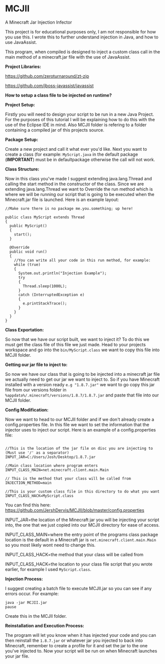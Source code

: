 # MCJII
A Minecraft Jar Injection Infector

This project is for educational purposes only, I am not responsible for how you use this. I wrote this to further understand injection in Java, and how to use JavaAssist.

This program, when compiled is designed to inject a custom class call in the main method of a minecraft.jar file with the use of JavaAssist.

**Project Libraries:**

https://github.com/zeroturnaround/zt-zip

https://github.com/jboss-javassist/javassist

**How to setup a class file to be injected on runtime?**

**Project Setup:**

Firstly you will need to design your script to be run in a new Java Project. For the purposes of this tutorial I will be explaining how to do this with the use of the Eclipse IDE in mind. Also MCJII folder is refering to a folder containing a compiled jar of this projects source.

**Package Setup:**

Create a new project and call it what ever you'd like.
Next you want to create a class (for example: `MyScript.java` in the default package (**IMPORTANT**) must be in defaultpackage otherwise the call will not work.

**Class Structure:**

Now in this class you've made I suggest extending java.lang.Thread and calling the start method in the constructor of the class.
Since we are extending java.lang.Thread we want to Override the run method which is where we will be running our script that is going to be executed when the Minecraft.jar file is launched. Here is an example layout:

```
//Make sure there is no package me.you.something; up here!

public class MyScript extends Thread
{
  public MyScript()
  {
    start();
  }
  
  @Override
  public void run()
  {
    //You can write all your code in this run method, for example:
    while (true)
    {
      System.out.println("Injection Example");
      try
      {
        Thread.sleep(1000L);
      }
      catch (InterruptedException e)
      {
        e.printStackTrace();
      }
    }
  }
}
```

**Class Exportation:**

So now that we have our script built, we want to inject it? To do this we must get the class file of this file we just made. Head to your projects workspace and go into the `bin/MyScript.class` we want to copy this file into MCJII folder.

**Getting our jar file to inject to:**

So now we have our class that is going to be injected into a minecraft jar file we actually need to get our jar we want to inject to. So if you have Minecraft installed with a version ready `e.g "1.8.7.jar"` we want to go copy this jar file from our versions folder in `%appdata%/.minecraft/versions/1.8.7/1.8.7.jar` and paste that file into our MCJII folder.

**Config Modification:**

Now we want to head to our MCJII folder and if we don't already create a config.properties file. In this file we want to set the information that the injector uses to inject our script. Here is an example of a config.properties file:

```

//This is the location of the jar file on disc you are injecting to (Must use '/' as a separator)
INPUT_JAR=C:/Users/Josh/Desktop/1.8.7.jar

//Main class location where program enters
INPUT_CLASS_MAIN=net.minecraft.client.main.Main

// This is the method that your class will be called from
INJECTION_METHOD=main

//This is your custom class file in this directory to do what you want
INPUT_CLASS_HACK=MyScript.class
```
You can find this here:
https://github.com/JershDervis/MCJII/blob/master/config.properties

INPUT_JAR=the location of the Minecraft jar you will be injecting your script into, the one that we just copied into our MCJII directory for ease of access.

INPUT_CLASS_MAIN=where the entry point of the programs class package location is the default in a Minecraft jar is `net.minecraft.client.main.Main` so you most likely wont need to change this.

INPUT_CLASS_HACK=the method that your class will be called from

INPUT_CLASS_HACK=the location to your class file script that you wrote earlier, for example I used `MyScript.class`.

**Injection Process:**

I suggest creating a batch file to execute MCJII.jar so you can see if any errors occur. For example:
```
java -jar MCJII.jar
pause
```
Create this in the MCJII folder.

**Reinstallation and Execution Process:**

The program will let you know when it has injected your code and you can then reinstall the `1.8.7.jar` or whatever jar you injected to back into Minecraft, remember to create a profile for it and set the jar to the one you've injected to. Now your script will be run on when Minecraft launches your jar file.
